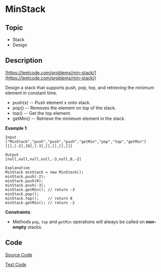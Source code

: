 # MinStack #

## Topic

- Stack
- Design

## Description

[https://leetcode.com/problems/min-stack/](https://leetcode.com/problems/min-stack/)

Design a stack that supports push, pop, top, and retrieving the minimum element in constant time.

- push(x) -- Push element x onto stack.
- pop() -- Removes the element on top of the stack.
- top() -- Get the top element.
- getMin() -- Retrieve the minimum element in the stack.

**Example 1**:

```
Input
["MinStack","push","push","push","getMin","pop","top","getMin"]
[[],[-2],[0],[-3],[],[],[],[]]

Output
[null,null,null,null,-3,null,0,-2]

Explanation
MinStack minStack = new MinStack();
minStack.push(-2);
minStack.push(0);
minStack.push(-3);
minStack.getMin(); // return -3
minStack.pop();
minStack.top();    // return 0
minStack.getMin(); // return -2
```

**Constraints**:

- Methods `pop`, `top` and `getMin` operations will always be called on **non-empty** stacks.

## Code

[Source Code](MinStack.java)

[Test Code](../../../../../test/java/com/lun/easy/MinStackTest.java)

